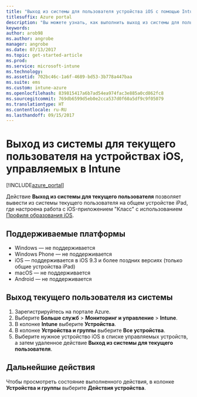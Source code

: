 ```yaml
---
title: "Выход из системы для пользователя устройства iOS с помощью Intune"
titlesuffix: Azure portal
description: "Вы можете узнать, как выполнить выход из системы для пользователя устройства iOS с помощью Intune."
keywords: 
author: arob98
ms.author: angrobe
manager: angrobe
ms.date: 07/13/2017
ms.topic: get-started-article
ms.prod: 
ms.service: microsoft-intune
ms.technology: 
ms.assetid: 702bc46c-1a6f-4689-bd53-3b778a447baa
ms.suite: ems
ms.custom: intune-azure
ms.openlocfilehash: 839815417a6b7ad54ea974fac3e885a0cd862fc8
ms.sourcegitcommit: 769db6599d5eb0e2cca537d0f60a5df9c9f05079
ms.translationtype: HT
ms.contentlocale: ru-RU
ms.lasthandoff: 09/15/2017
---
```

# <a name="logout-the-current-user-on-intune-managed-ios-devices"></a>Выход из системы для текущего пользователя на устройствах iOS, управляемых в Intune


[!INCLUDE[azure_portal](./includes/azure_portal.md)]


Действие **Выход из системы для текущего пользователя** позволяет вывести из системы текущего пользователя на общем устройстве iPad, где настроена работа с iOS-приложением "Класс" с использованием [Профиля образования iOS](education-settings-configure-ios.md). 

## <a name="supported-platforms"></a>Поддерживаемые платформы

- Windows — не поддерживается
- Windows Phone — не поддерживается
- iOS — поддерживается в iOS 9.3 и более поздних версиях (только общие устройства iPad)
- macOS — не поддерживается
- Android — не поддерживается

## <a name="how-to-logout-the-current-user"></a>Выход текущего пользователя из системы

1.  Зарегистрируйтесь на портале Azure.
2.  Выберите **Больше служб** > **Мониторинг и управление** > **Intune**.
3.  В колонке **Intune** выберите **Устройства**.
4.  В колонке **Устройства и группы** выберите **Все устройства**.
5.  Выберите нужное устройство iOS в списке управляемых устройств, а затем удаленное действие **Выход из системы для текущего пользователя**.

## <a name="next-steps"></a>Дальнейшие действия

Чтобы просмотреть состояние выполненного действия, в колонке **Устройства и группы** выберите **Действия устройства**.

